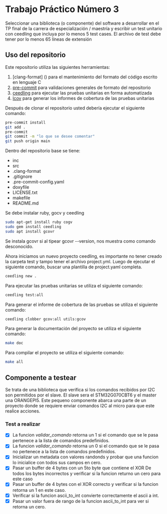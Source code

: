 # Trabajo Práctico Número 3

Seleccionar una biblioteca (o componente) del software a desarrollar en el TP final de la
carrera de especialización / maestría y escribir un test unitario con ceedling que incluya por
lo menos 5 test cases. El archivo de test debe tener por lo menos 65 líneas de extensión

## Uso del repositorio

Este repositorio utiliza las siguientes herramientas:

1. [clang-format] () para el mantenimiento del formato del código escrito en lenguaje C
1. [pre-commit](https://pre-commit.com) para validaciones generales de formato del repositorio
1. [ceedling]() para ejecutar las pruebas unitarias en forma automatizada
1. [lcov]() para generar los informes de cobertura de las pruebas unitarias

Después de clonar el repositorio usted debería ejecutar el siguiente comando:

```bash
pre-commit install
git add .
pre-commit
git commit -m "lo que se desee comentar"
git push origin main
```


Dentro del repositorio base se tiene:
- inc
- src
- .clang-format
- .gitignore
- .pre-commit-config.yaml
- doxyfile
- LICENSE.txt
- makefile
- README.md

Se debe instalar ruby, gocv y ceedling
```bash
sudo apt-get install ruby cogv
sudo gem install ceedling
sudo apt install gcovr
```
Se instala gcovr si al tipear gcovr --version, nos muestra como comando desconocido.

Ahora iniciamos un nuevo proyecto ceedling, es importante no tener creado la carpeta test y tampo tener el archivo project.yml. Luego de ejecutar el siguiente comando, buscar una plantilla de project.yaml completa.
``` bash
ceedling new .
```

Para ejecutar las pruebas unitarias se utiliza el siguiente comando:

```bash
ceedling test:all
```

Para generar el informe de cobertura de las pruebas se utiliza el siguiente comando:

```bash
ceedling clobber gcov:all utils:gcov
```

Para generar la documentación del proyecto se utiliza el siguiente comando:

```bash
make doc

```

Para compilar el proyecto se utiliza el siguiente comando:

```bash
make all

```

## Componente a testear

Se trata de una biblioteca que verifica si los comandos recibidos por I2C son permitidos por el slave. El slave sera el STM32G070CBT6 y el master una ORANGEPI5. Este pequeno componente abarca una parte de un proyecto donde se requiere enviar comandos I2C al micro para que este realice acciones.

### Test a realizar
- [x] La funcion *validar_comando* retorna un 1 si el comando que se le pasa pertenece a la lista de comandos predefinidos.
- [x] La funcion *validar_comando* retorna un 0 si el comando que se le pasa no pertenece a la lista de comandos predefinidos.
- [x] Inicializar un metadata con valores randonds y probar que una funcion lo inicialice con todos sus campos en cero.
- [x] Pasar un buffer de 4 bytes con un 5to byte que contiene el XOR De todos los bytes incorrectos y verificar si la funcion returno un cero para este caso
- [x] Pasar un buffer de 4 bytes con el XOR correcto y verificar si la funcion retorna un 1 en este caso.
- [x] Verificar si la funcion ascii_to_int convierte correctamente el ascii a int.
- [x] Pasar un valor fuera de rango de la funcion ascii_to_int para ver si retorna un cero.
